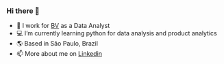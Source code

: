 ### Hi there 👋

- 🏢 I work for [BV](https://www.bv.com.br/) as a Data Analyst
- 💻 I’m currently learning python for data analysis and product analytics
- 🌎 Based in São Paulo, Brazil
- 📫 More about me on [Linkedin](https://www.linkedin.com/in/ynaraoliveira/)
